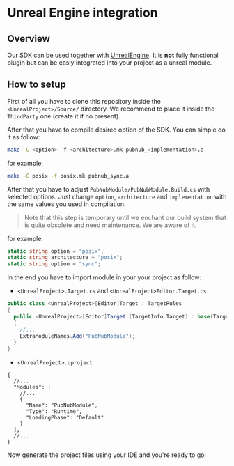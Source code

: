 # Unreal Engine integration

## Overview

Our SDK can be used together with [UnrealEngine](https://www.unrealengine.com/en-US). 
It is **not** fully functional plugin but can be easly integrated into your project as a unreal module.

## How to setup

First of all you have to clone this repository inside the `<UnrealProject>/Source/` directory. 
We recommend to place it inside the `ThirdParty` one (create it if no present). 

After that you have to compile desired option of the SDK. You can simple do it as follow:
```sh
make -C <option> -f <architecture>.mk pubnub_<implementation>.a 
```

for example:

```sh
make -C posix -f posix.mk pubnub_sync.a
```

After that you have to adjust `PubNubModule/PubNubModule.Build.cs` with selected options. 
Just change `option`, `architecture` and `implementation` with the same values you used in compilation. 

> Note that this step is temporary until we enchant our build system that is quite obsolete and need maintenance. We are aware of it.

for example:
```cs 
static string option = "posix";
static string architecture = "posix";
static string option = "sync";
```

In the end you have to import module in your your project as follow:

- `<UnrealProject>.Target.cs` and `<UnrealProject>Editor.Target.cs`
```cs
public class <UnrealProject>[Editor]Target : TargetRules
{
  public <UnrealProject>[Editor]Target (TargetInfo Target) : base(Target)
  {
    //...
    ExtraModuleNames.Add("PubNubModule");
  }
}
```

- `<UnrealProject>.uproject`
```json5
{
  //...
  "Modules": [
    //...
    {
      "Name": "PubNubModule",
      "Type": "Runtime",
      "LoadingPhase": "Default"
    }
  ],
  //...
}
```

Now generate the project files using your IDE and you're ready to go!
